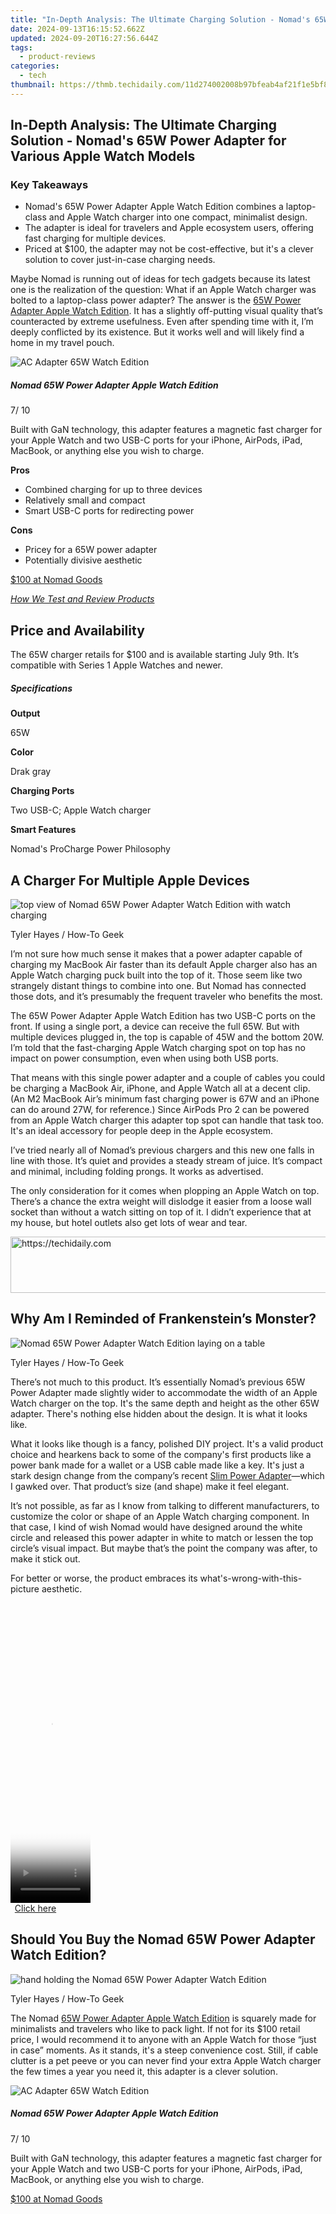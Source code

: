 ```yaml
---
title: "In-Depth Analysis: The Ultimate Charging Solution - Nomad's 65W Power Adapter for Various Apple Watch Models"
date: 2024-09-13T16:15:52.662Z
updated: 2024-09-20T16:27:56.644Z
tags:
  - product-reviews
categories:
  - tech
thumbnail: https://thmb.techidaily.com/11d274002008b97bfeab4af21f1e5bf87fd22521ba3150e32071e917b571fac9.jpg
---
```


## In-Depth Analysis: The Ultimate Charging Solution - Nomad's 65W Power Adapter for Various Apple Watch Models

### Key Takeaways

* Nomad's 65W Power Adapter Apple Watch Edition combines a laptop-class and Apple Watch charger into one compact, minimalist design.
* The adapter is ideal for travelers and Apple ecosystem users, offering fast charging for multiple devices.
* Priced at $100, the adapter may not be cost-effective, but it's a clever solution to cover just-in-case charging needs.

 Maybe Nomad is running out of ideas for tech gadgets because its latest one is the realization of the question: What if an Apple Watch charger was bolted to a laptop-class power adapter? The answer is the [65W Power Adapter Apple Watch Edition](https://shop-links.co/link/?exclusive=1&publisher_slug=itechdaily19598&url=https%3A%2F%2Fwww.anrdoezrs.net%2Flinks%2F3607085%2Ftype%2Fdlg%2Fsid%2FUUhtgUeUpU2003984%2Fhttps%3A%2F%2Fnomadgoods.com%2Fproducts%2Fac-adapter-65w-usb-c-watch-edition%3Fcjdata%3DMXxOfDB8WXww%26cjevent%3D7124ea07490f11ef8306008a0a82b839). It has a slightly off-putting visual quality that’s counteracted by extreme usefulness. Even after spending time with it, I’m deeply conflicted by its existence. But it works well and will likely find a home in my travel pouch.

![AC Adapter 65W Watch Edition](https://static1.howtogeekimages.com/wordpress/wp-content/uploads/2024/07/ac-adapter-65w-watch-edition.jpeg) 

#####  Nomad 65W Power Adapter Apple Watch Edition

7/ 10 

Built with GaN technology, this adapter features a magnetic fast charger for your Apple Watch and two USB-C ports for your iPhone, AirPods, iPad, MacBook, or anything else you wish to charge. 

**Pros** 
* Combined charging for up to three devices
* Relatively small and compact
* Smart USB-C ports for redirecting power

**Cons** 
* Pricey for a 65W power adapter
* Potentially divisive aesthetic

[$100 at Nomad Goods](https://shop-links.co/link/?exclusive=1&publisher_slug=itechdaily19598&url=https%3A%2F%2Fwww.anrdoezrs.net%2Flinks%2F3607085%2Ftype%2Fdlg%2Fsid%2FUUhtgUeUpU2003984%2Fhttps%3A%2F%2Fnomadgoods.com%2Fproducts%2Fac-adapter-65w-usb-c-watch-edition%3Fcjdata%3DMXxOfDB8WXww%26cjevent%3D7124ea07490f11ef8306008a0a82b839) 

[_How We Test and Review Products_](https://vp-tips.techidaily.com/swiftly-move-data-fast-and-reliable-methods-to-direct-files-onto-your-computer/)

##  Price and Availability

 The 65W charger retails for $100 and is available starting July 9th. It’s compatible with Series 1 Apple Watches and newer.

#####  Specifications

**Output** 

 65W 

**Color** 

 Drak gray 

**Charging Ports** 

 Two USB-C; Apple Watch charger 

**Smart Features** 

 Nomad's ProCharge Power Philosophy 

##  A Charger For Multiple Apple Devices

![top view of Nomad 65W Power Adapter Watch Edition with watch charging](https://static1.howtogeekimages.com/wordpress/wp-content/uploads/wm/2024/07/top-view-of-nomad-65w-power-adapter-watch-edition-with-watch-charging.jpg) 

Tyler Hayes / How-To Geek

 I’m not sure how much sense it makes that a power adapter capable of charging my MacBook Air faster than its default Apple charger also has an Apple Watch charging puck built into the top of it. Those seem like two strangely distant things to combine into one. But Nomad has connected those dots, and it’s presumably the frequent traveler who benefits the most.

 The 65W Power Adapter Apple Watch Edition has two USB-C ports on the front. If using a single port, a device can receive the full 65W. But with multiple devices plugged in, the top is capable of 45W and the bottom 20W. I’m told that the fast-charging Apple Watch charging spot on top has no impact on power consumption, even when using both USB ports.

 That means with this single power adapter and a couple of cables you could be charging a MacBook Air, iPhone, and Apple Watch all at a decent clip. (An M2 MacBook Air’s minimum fast charging power is 67W and an iPhone can do around 27W, for reference.) Since AirPods Pro 2 can be powered from an Apple Watch charger this adapter top spot can handle that task too. It's an ideal accessory for people deep in the Apple ecosystem.

 I’ve tried nearly all of Nomad’s previous chargers and this new one falls in line with those. It’s quiet and provides a steady stream of juice. It’s compact and minimal, including folding prongs. It works as advertised.

 The only consideration for it comes when plopping an Apple Watch on top. There’s a chance the extra weight will dislodge it easier from a loose wall socket than without a watch sitting on top of it. I didn’t experience that at my house, but hotel outlets also get lots of wear and tear.

<!-- affiliate ads begin -->
<a href="https://appsumo.8odi.net/c/5597632/2130889/7443" target="_top" id="2130889">
  <img src="//a.impactradius-go.com/display-ad/7443-2130889" border="0" alt="https://techidaily.com" width="600" height="90"/>
</a>
<img height="0" width="0" src="https://appsumo.8odi.net/i/5597632/2130889/7443" style="position:absolute;visibility:hidden;" border="0" />
<!-- affiliate ads end -->

##  Why Am I Reminded of Frankenstein’s Monster?

![Nomad 65W Power Adapter Watch Edition laying on a table](https://static1.howtogeekimages.com/wordpress/wp-content/uploads/wm/2024/07/nomad-65w-power-adapter-watch-edition-laying-on-a-table.jpg) 

Tyler Hayes / How-To Geek

 There’s not much to this product. It’s essentially Nomad’s previous 65W Power Adapter made slightly wider to accommodate the width of an Apple Watch charger on the top. It's the same depth and height as the other 65W adapter. There's nothing else hidden about the design. It is what it looks like.

 What it looks like though is a fancy, polished DIY project. It's a valid product choice and hearkens back to some of the company's first products like a power bank made for a wallet or a USB cable made like a key. It's just a stark design change from the company’s recent [Slim Power Adapter](https://extra-approaches.techidaily.com/new-mastering-language-free-top-8-srt-translation-websites/)—which I gawked over. That product’s size (and shape) make it feel elegant.

 It’s not possible, as far as I know from talking to different manufacturers, to customize the color or shape of an Apple Watch charging component. In that case, I kind of wish Nomad would have designed around the white circle and released this power adapter in white to match or lessen the top circle’s visual impact. But maybe that’s the point the company was after, to make it stick out.

 For better or worse, the product embraces its what's-wrong-with-this-picture aesthetic.

<!-- affiliate ads begin -->
<span id="1975503">
					<video width="128" height="480" style="cursor:pointer"
           poster="//a.impactradius-go.com/display-clicktoplayimage/1975503.png"
           onclick="if(!this.playClicked){this.play();this.setAttribute('controls',true);this.playClicked=true;}">
	   <source src="//a.impactradius-go.com/display-ad/22993-1975503">
	   <img src="//a.impactradius-go.com/display-clicktoplayimage/1975503.png" style="border: none; height: 100%; width: 100%; object-fit: contain">
	</video>
	<div style="width:80px;text-align:center"><a href="javascript:window.open(decodeURIComponent('https%3A%2F%2Fhomestyler.sjv.io%2Fc%2F5597632%2F1975503%2F22993'), '_blank');void(0);">Click here</a></div>
</span>
<img height="0" width="0" src="https://imp.pxf.io/i/5597632/1975503/22993" style="position:absolute;visibility:hidden;" border="0" />
<!-- affiliate ads end -->

##  Should You Buy the Nomad 65W Power Adapter Watch Edition?

![hand holding the Nomad 65W Power Adapter Watch Edition](https://static1.howtogeekimages.com/wordpress/wp-content/uploads/wm/2024/07/hand-holding-the-nomad-65w-power-adapter-watch-edition.jpg) 

Tyler Hayes / How-To Geek

 The Nomad [65W Power Adapter Apple Watch Edition](https://shop-links.co/link/?exclusive=1&publisher_slug=itechdaily19598&url=https%3A%2F%2Fwww.anrdoezrs.net%2Flinks%2F3607085%2Ftype%2Fdlg%2Fsid%2FUUhtgUeUpU2003984%2Fhttps%3A%2F%2Fnomadgoods.com%2Fproducts%2Fac-adapter-65w-usb-c-watch-edition%3Fcjdata%3DMXxOfDB8WXww%26cjevent%3D7124ea07490f11ef8306008a0a82b839) is squarely made for minimalists and travelers who like to pack light. If not for its $100 retail price, I would recommend it to anyone with an Apple Watch for those “just in case” moments. As it stands, it's a steep convenience cost. Still, if cable clutter is a pet peeve or you can never find your extra Apple Watch charger the few times a year you need it, this adapter is a clever solution.

![AC Adapter 65W Watch Edition](https://static1.howtogeekimages.com/wordpress/wp-content/uploads/2024/07/ac-adapter-65w-watch-edition.jpeg) 

#####  Nomad 65W Power Adapter Apple Watch Edition

7/ 10 

Built with GaN technology, this adapter features a magnetic fast charger for your Apple Watch and two USB-C ports for your iPhone, AirPods, iPad, MacBook, or anything else you wish to charge. 

[$100 at Nomad Goods](https://shop-links.co/link/?exclusive=1&publisher_slug=itechdaily19598&url=https%3A%2F%2Fwww.anrdoezrs.net%2Flinks%2F3607085%2Ftype%2Fdlg%2Fsid%2FUUhtgUeUpU2003984%2Fhttps%3A%2F%2Fnomadgoods.com%2Fproducts%2Fac-adapter-65w-usb-c-watch-edition%3Fcjdata%3DMXxOfDB8WXww%26cjevent%3D7124ea07490f11ef8306008a0a82b839)

<ins class="adsbygoogle"
     style="display:block"
     data-ad-format="autorelaxed"
     data-ad-client="ca-pub-7571918770474297"
     data-ad-slot="1223367746"></ins>

<ins class="adsbygoogle"
     style="display:block"
     data-ad-client="ca-pub-7571918770474297"
     data-ad-slot="8358498916"
     data-ad-format="auto"
     data-full-width-responsive="true"></ins>



